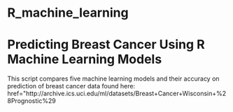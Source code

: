 # R_machine_learning
<h1>Predicting Breast Cancer Using R Machine Learning Models</h1>
<p>This script compares five machine learning models and their accuracy on prediction of breast cancer data found here:  href="http://archive.ics.uci.edu/ml/datasets/Breast+Cancer+Wisconsin+%28Prognostic%29

